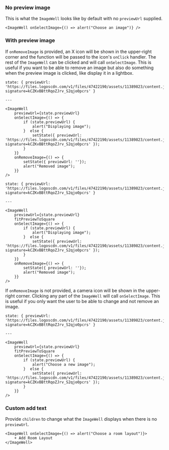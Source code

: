 ### No preview image

This is what the `ImageWell` looks like by default with no `previewUrl` supplied.

```react
<ImageWell onSelectImage={() => alert("Choose an image")} />
```

### With preview image

If `onRemoveImage` is provided, an X icon will be shown in the upper-right corner and the function will be passed to the icon's `onClick` handler. The rest of the `ImageWell` can be clicked and will call `onSelectImage`. This is useful if you want to be able to remove an image but also do something when the preview image is clicked, like display it in a lightbox.

```react
state: { previewUrl: 'https://files.logoscdn.com/v1/files/47422190/assets/11389823/content.jpg?signature=kCZKvBBttRqoZJrv_S2qjo0pcrs' }

---

<ImageWell
    previewUrl={state.previewUrl}
    onSelectImage={() => {
        if (state.previewUrl) {
            alert("Displaying image");
        }  else {
            setState({ previewUrl: 'https://files.logoscdn.com/v1/files/47422190/assets/11389823/content.jpg?signature=kCZKvBBttRqoZJrv_S2qjo0pcrs' });
        }
    }}
    onRemoveImage={() => {
        setState({ previewUrl: ''});
        alert("Removed image");
    }}
/>
```

```react
state: { previewUrl: 'https://files.logoscdn.com/v1/files/47422190/assets/11389823/content.jpg?signature=kCZKvBBttRqoZJrv_S2qjo0pcrs' }

---

<ImageWell
    previewUrl={state.previewUrl}
    fitPreviewToSquare
    onSelectImage={() => {
        if (state.previewUrl) {
            alert("Displaying image");
        }  else {
            setState({ previewUrl: 'https://files.logoscdn.com/v1/files/47422190/assets/11389823/content.jpg?signature=kCZKvBBttRqoZJrv_S2qjo0pcrs' });
        }
    }}
    onRemoveImage={() => {
        setState({ previewUrl: ''});
        alert("Removed image");
    }}
/>
```

If `onRemoveImage` is not provided, a camera icon will be shown in the upper-right corner. Clicking any part of the `ImageWell` will call `onSelectImage`. This is useful if you only want the user to be able to change and not remove an image.

```react
state: { previewUrl: 'https://files.logoscdn.com/v1/files/47422190/assets/11389823/content.jpg?signature=kCZKvBBttRqoZJrv_S2qjo0pcrs' }

---

<ImageWell
    previewUrl={state.previewUrl}
    fitPreviewToSquare
    onSelectImage={() => {
        if (state.previewUrl) {
            alert("Choose a new image");
        }  else {
            setState({ previewUrl: 'https://files.logoscdn.com/v1/files/47422190/assets/11389823/content.jpg?signature=kCZKvBBttRqoZJrv_S2qjo0pcrs' });
        }
    }}
/>
```

### Custom add text

Provide `children` to change what the `ImageWell` displays when there is no `previewUrl`.

```react
<ImageWell onSelectImage={() => alert("Choose a room layout")}>
    + Add Room Layout
</ImageWell>
```
